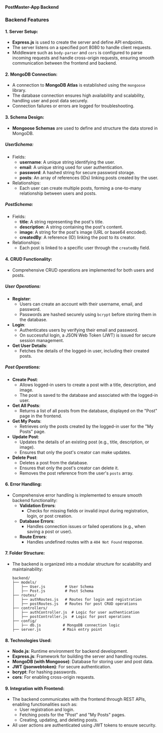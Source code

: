 **PostMaster-App Backend**

### **Backend Features**

#### 1. **Server Setup**:
   - **Express.js** is used to create the server and define API endpoints.
   - The server listens on a specified port 8080 to handle client requests.
   - Middleware such as `body-parser` and `cors` is configured to parse incoming requests and handle cross-origin requests, ensuring smooth communication between the frontend and backend.

#### 2. **MongoDB Connection**:
   - A connection to **MongoDB Atlas** is established using the `mongoose` library.
   - The database connection ensures high availability and scalability, handling user and post data securely.
   - Connection failures or errors are logged for troubleshooting.

#### 3. **Schema Design**:
   - **Mongoose Schemas** are used to define and structure the data stored in MongoDB.

   ##### **UserSchema**:
   - Fields:
     - **username**: A unique string identifying the user.
     - **email**: A unique string used for user authentication.
     - **password**: A hashed string for secure password storage.
     - **posts**: An array of references (IDs) linking posts created by the user.
   - Relationships:
     - Each user can create multiple posts, forming a one-to-many relationship between users and posts.

##### **PostSchema**:
   
   - Fields:
     - **title**: A string representing the post's title.
     - **description**: A string containing the post's content.
     - **image**: A string for the post's image (URL or base64 encoded).
     - **createdBy**: A reference (ID) linking the post to its creator.
   - Relationships:
     - Each post is linked to a specific user through the `createdBy` field.

#### 4. **CRUD Functionality**:
   - Comprehensive CRUD operations are implemented for both users and posts.

   ##### **User Operations**:
   - **Register**:
     - Users can create an account with their username, email, and password.
     - Passwords are hashed securely using `bcrypt` before storing them in the database.
   - **Login**:
     - Authenticates users by verifying their email and password.
     - On successful login, a JSON Web Token (JWT) is issued for secure session management.
   - **Get User Details**:
     - Fetches the details of the logged-in user, including their created posts.

   ##### **Post Operations**:
   - **Create Post**:
     - Allows logged-in users to create a post with a title, description, and image.
     - The post is saved to the database and associated with the logged-in user.
   - **Get All Posts**:
     - Returns a list of all posts from the database, displayed on the "Post" page in the frontend.
   - **Get My Posts**:
     - Retrieves only the posts created by the logged-in user for the "My Posts" page.
   - **Update Post**:
     - Updates the details of an existing post (e.g., title, description, or image).
     - Ensures that only the post's creator can make updates.
   - **Delete Post**:
     - Deletes a post from the database.
     - Ensures that only the post's creator can delete it.
     - Removes the post reference from the user's `posts` array.


#### 6. **Error Handling**:
   - Comprehensive error handling is implemented to ensure smooth backend functionality:
     - **Validation Errors**:
       - Checks for missing fields or invalid input during registration, login, or post creation.
     - **Database Errors**:
       - Handles connection issues or failed operations (e.g., when saving a post or user).
     - **Route Errors**:
       - Handles undefined routes with a `404 Not Found` response.

#### 7. **Folder Structure**:
   - The backend is organized into a modular structure for scalability and maintainability:
     ```
     backend/
     ├── models/
     │   ├── User.js         # User Schema
     │   ├── Post.js         # Post Schema
     ├── routes/
     │   ├── authRoutes.js   # Routes for login and registration
     │   ├── postRoutes.js   # Routes for post CRUD operations
     ├── controllers/
     │   ├── authController.js  # Logic for user authentication
     │   ├── postController.js  # Logic for post operations
     ├── config/
     │   ├── db.js          # MongoDB connection logic
     ├── server.js          # Main entry point
     ```

#### 8. **Technologies Used**:
   - **Node.js**: Runtime environment for backend development.
   - **Express.js**: Framework for building the server and handling routes.
   - **MongoDB (with Mongoose)**: Database for storing user and post data.
   - **JWT (jsonwebtoken)**: For secure authentication.
   - **bcrypt**: For hashing passwords.
   - **cors**: For enabling cross-origin requests.

#### 9. **Integration with Frontend**:
   - The backend communicates with the frontend through REST APIs, enabling functionalities such as:
     - User registration and login.
     - Fetching posts for the "Post" and "My Posts" pages.
     - Creating, updating, and deleting posts.
   - All user actions are authenticated using JWT tokens to ensure security.
